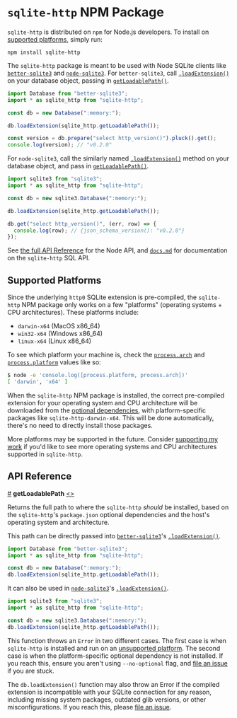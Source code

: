 # `sqlite-http` NPM Package

`sqlite-http` is distributed on `npm` for Node.js developers. To install on [supported platforms](#supported-platforms), simply run:

```
npm install sqlite-http
```

The `sqlite-http` package is meant to be used with Node SQLite clients like [`better-sqlite3`](https://github.com/WiseLibs/better-sqlite3) and [`node-sqlite3`](https://github.com/TryGhost/node-sqlite3). For `better-sqlite3`, call [`.loadExtension()`](https://github.com/WiseLibs/better-sqlite3/blob/master/docs/api.md#loadextensionpath-entrypoint---this) on your database object, passing in [`getLoadablePath()`](#getLoadablePath).

```js
import Database from "better-sqlite3";
import * as sqlite_http from "sqlite-http";

const db = new Database(":memory:");

db.loadExtension(sqlite_http.getLoadablePath());

const version = db.prepare("select http_version()").pluck().get();
console.log(version); // "v0.2.0"
```

For `node-sqlite3`, call the similarly named [`.loadExtension()`](https://github.com/TryGhost/node-sqlite3/wiki/API#loadextensionpath--callback) method on your database object, and pass in [`getLoadablePath()`](#getLoadablePath).

```js
import sqlite3 from "sqlite3";
import * as sqlite_http from "sqlite-http";

const db = new sqlite3.Database(":memory:");

db.loadExtension(sqlite_http.getLoadablePath());

db.get("select http_version()", (err, row) => {
  console.log(row); // {json_schema_version(): "v0.2.0"}
});
```

See [the full API Reference](#api-reference) for the Node API, and [`docs.md`](../../docs.md) for documentation on the `sqlite-http` SQL API.

## Supported Platforms

Since the underlying `http0` SQLite extension is pre-compiled, the `sqlite-http` NPM package only works on a few "platforms" (operating systems + CPU architectures). These platforms include:

- `darwin-x64` (MacOS x86_64)
- `win32-x64` (Windows x86_64)
- `linux-x64` (Linux x86_64)

To see which platform your machine is, check the [`process.arch`](https://nodejs.org/api/process.http#processarch) and [`process.platform`](https://nodejs.org/api/process.http#processplatform) values like so:

```bash
$ node -e 'console.log([process.platform, process.arch])'
[ 'darwin', 'x64' ]
```

When the `sqlite-http` NPM package is installed, the correct pre-compiled extension for your operating system and CPU architecture will be downloaded from the [optional dependencies](https://docs.npmjs.com/cli/v9/configuring-npm/package-json#optionaldependencies), with platform-specific packages like `sqlite-http-darwin-x64`. This will be done automatically, there's no need to directly install those packages.

More platforms may be supported in the future. Consider [supporting my work](https://github.com/sponsors/asg017/) if you'd like to see more operating systems and CPU architectures supported in `sqlite-http`.

## API Reference

<a href="#getLoadablePath" name="getLoadablePath">#</a> <b>getLoadablePath</b> [<>](https://github.com/asg017/sqlite-http/blob/main/npm/sqlite-http/src/index.js "Source")

Returns the full path to where the `sqlite-http` _should_ be installed, based on the `sqlite-http`'s `package.json` optional dependencies and the host's operating system and architecture.

This path can be directly passed into [`better-sqlite3`](https://github.com/WiseLibs/better-sqlite3)'s [`.loadExtension()`](https://github.com/WiseLibs/better-sqlite3/blob/master/docs/api.md#loadextensionpath-entrypoint---this).

```js
import Database from "better-sqlite3";
import * as sqlite_http from "sqlite-http";

const db = new Database(":memory:");
db.loadExtension(sqlite_http.getLoadablePath());
```

It can also be used in [`node-sqlite3`](https://github.com/TryGhost/node-sqlite3)'s [`.loadExtension()`](https://github.com/TryGhost/node-sqlite3/wiki/API#loadextensionpath--callback).

```js
import sqlite3 from "sqlite3";
import * as sqlite_http from "sqlite-http";

const db = new sqlite3.Database(":memory:");
db.loadExtension(sqlite_http.getLoadablePath());
```

This function throws an `Error` in two different cases. The first case is when `sqlite-http` is installed and run on an [unsupported platform](#supported-platforms). The second case is when the platform-specific optional dependency is not installed. If you reach this, ensure you aren't using `--no-optional` flag, and [file an issue](https://github.com/asg017/sqlite-http/issues/new) if you are stuck.

The `db.loadExtension()` function may also throw an Error if the compiled extension is incompatible with your SQLite connection for any reason, including missing system packages, outdated glib versions, or other misconfigurations. If you reach this, please [file an issue](https://github.com/asg017/sqlite-http/issues/new).
